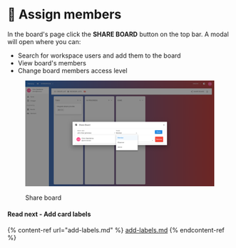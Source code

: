 # 👥 Assign members

In the board's page click the **SHARE BOARD** button on the top bar. A modal will open where you can:

* Search for workspace users and add them to the board
* View board's members
* Change board members access level



<figure><img src="../../.gitbook/assets/share-board.png" alt=""><figcaption><p>Share board</p></figcaption></figure>

#### Read next - Add card labels

{% content-ref url="add-labels.md" %}
[add-labels.md](add-labels.md)
{% endcontent-ref %}
